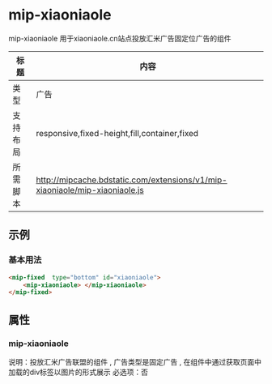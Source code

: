 # mip-xiaoniaole

mip-xiaoniaole 用于xiaoniaole.cn站点投放汇米广告固定位广告的组件

标题|内容
----|----
类型|广告
支持布局|responsive,fixed-height,fill,container,fixed
所需脚本|http://mipcache.bdstatic.com/extensions/v1/mip-xiaoniaole/mip-xiaoniaole.js

## 示例

### 基本用法
```html
<mip-fixed  type="bottom" id="xiaoniaole">
	<mip-xiaoniaole> </mip-xiaoniaole>
</mip-fixed>
```


## 属性

### mip-xiaoniaole

说明：投放汇米广告联盟的组件 , 广告类型是固定广告 , 在组件中通过获取页面中加载的div标签以图片的形式展示
必选项：否
